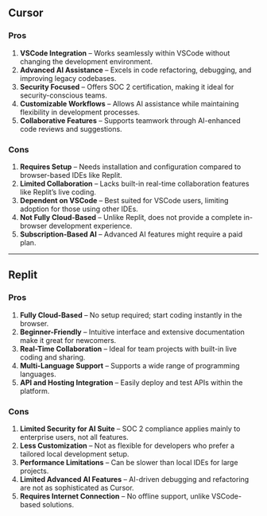 ## Cursor

### Pros
1. **VSCode Integration** – Works seamlessly within VSCode without changing the development environment.
2. **Advanced AI Assistance** – Excels in code refactoring, debugging, and improving legacy codebases.
3. **Security Focused** – Offers SOC 2 certification, making it ideal for security-conscious teams.
4. **Customizable Workflows** – Allows AI assistance while maintaining flexibility in development processes.
5. **Collaborative Features** – Supports teamwork through AI-enhanced code reviews and suggestions.

### Cons
1. **Requires Setup** – Needs installation and configuration compared to browser-based IDEs like Replit.
2. **Limited Collaboration** – Lacks built-in real-time collaboration features like Replit’s live coding.
3. **Dependent on VSCode** – Best suited for VSCode users, limiting adoption for those using other IDEs.
4. **Not Fully Cloud-Based** – Unlike Replit, does not provide a complete in-browser development experience.
5. **Subscription-Based AI** – Advanced AI features might require a paid plan.

---

## Replit

### Pros
1. **Fully Cloud-Based** – No setup required; start coding instantly in the browser.
2. **Beginner-Friendly** – Intuitive interface and extensive documentation make it great for newcomers.
3. **Real-Time Collaboration** – Ideal for team projects with built-in live coding and sharing.
4. **Multi-Language Support** – Supports a wide range of programming languages.
5. **API and Hosting Integration** – Easily deploy and test APIs within the platform.

### Cons
1. **Limited Security for AI Suite** – SOC 2 compliance applies mainly to enterprise users, not all features.
2. **Less Customization** – Not as flexible for developers who prefer a tailored local development setup.
3. **Performance Limitations** – Can be slower than local IDEs for large projects.
4. **Limited Advanced AI Features** – AI-driven debugging and refactoring are not as sophisticated as Cursor.
5. **Requires Internet Connection** – No offline support, unlike VSCode-based solutions.


